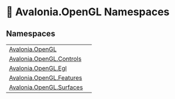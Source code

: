 # 📂 Avalonia.OpenGL Namespaces






## Namespaces
<table>
<tr>
<td><a href="N_Avalonia_OpenGL">Avalonia.OpenGL</a></td>
<td></td>
</tr>
<tr>
<td><a href="N_Avalonia_OpenGL_Controls">Avalonia.OpenGL.Controls</a></td>
<td></td>
</tr>
<tr>
<td><a href="N_Avalonia_OpenGL_Egl">Avalonia.OpenGL.Egl</a></td>
<td></td>
</tr>
<tr>
<td><a href="N_Avalonia_OpenGL_Features">Avalonia.OpenGL.Features</a></td>
<td></td>
</tr>
<tr>
<td><a href="N_Avalonia_OpenGL_Surfaces">Avalonia.OpenGL.Surfaces</a></td>
<td></td>
</tr>
</table>